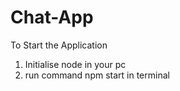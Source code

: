 # Chat-App

To Start the Application
1) Initialise node in your pc
2) run command npm start in terminal
